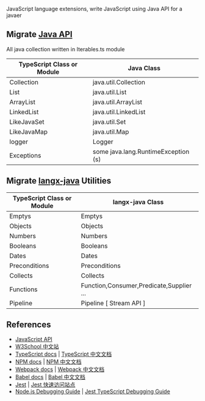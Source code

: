 JavaScript language extensions, write JavaScript using Java API for a javaer

## Migrate [Java API](https://docs.oracle.com/javase/7/docs/api/)

All java collection written in Iterables.ts module

|TypeScript Class or Module | Java Class          |
|-----------------|---------------------|
|Collection       |java.util.Collection |
|List             |java.util.List       |
|ArrayList        |java.util.ArrayList  |
|LinkedList       |java.util.LinkedList |
|LikeJavaSet      |java.util.Set        |
|LikeJavaMap      |java.util.Map        |
|logger      |Logger        |
|Exceptions| some java.lang.RuntimeException (s)|


## Migrate [langx-java](https://github.com/fangjinuo/langx-java) Utilities
|TypeScript Class or Module | langx-java Class    |
|-----------------|---------------------|
|Emptys           |Emptys               |
|Objects          |Objects              |
|Numbers| Numbers|
|Booleans| Booleans|
|Dates| Dates|
|Preconditions    |Preconditions        |
|Collects       |Collects |
|Functions| Function,Consumer,Predicate,Supplier ... |
|Pipeline|Pipeline [ Stream API ]|


## References
+ [JavaScript API](https://developer.mozilla.org/zh-CN/docs/Web/JavaScript)
+ [W3School 中文站](https://www.w3cschool.cn/)
+ [TypeScript docs](http://www.typescriptlang.org/docs/handbook/basic-types.html) | [TypeScript 中文文档](http://bigsec.net/b52/typescript-handbook/)
+ [NPM docs](https://docs.npmjs.com/cli-documentation/) | [NPM 中文文档](https://www.npmjs.cn/)
+ [Webpack docs](https://webpack.js.org/) | [Webpack 中文文档](https://www.webpackjs.com/concepts/)
+ [Babel docs](https://babeljs.io/docs/en/) | [Babel 中文文档](https://www.babeljs.cn/docs/)
+ [Jest](https://jestjs.io/) | [Jest 快速访问站点](https://www.w3cschool.cn/doc_jest/)
+ [Node.js Debugging Guide](https://nodejs.org/en/docs/guides/debugging-getting-started/) | [Jest TypeScript Debugging Guide](https://www.cnblogs.com/f1194361820/p/12497298.html)

